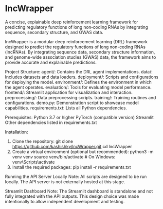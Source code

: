 # lncWrapper
A concise, explainable deep reinforcement learning framework for predicting regulatory functions of long non-coding RNAs by integrating sequence, secondary structure, and GWAS data. 

lncWrapper is a modular deep reinforcement learning (DRL) framework designed to predict the regulatory functions of long non-coding RNAs (lncRNAs). By integrating sequence data, secondary structure information, and genome-wide association studies (GWAS) data, the framework aims to provide accurate and explainable predictions.

Project Structure:
agent/: Contains the DRL agent implementations.
data/: Includes datasets and data loaders.
deployment/: Scripts and configurations for deploying the model.
environment/: Defines the environment in which the agent operates.
evaluation/: Tools for evaluating model performance.
frontend/: Streamlit application for visualization and interaction.
preprocessing/: Data preprocessing scripts.
training/: Training routines and configurations.
demo.py: Demonstration script to showcase model capabilities.
requirements.txt: Lists all Python dependencies.

Prerequisites:
Python 3.7 or higher
PyTorch (compatible version)
Streamlit
Other dependencies listed in requirements.txt

Installation:
1. Clone the repository:
   git clone https://github.com/kashishky/lncWrapper.git
   cd lncWrapper
2. Create a virtual environment (optional but recommended):
   python3 -m venv venv
   source venv/bin/activate  # On Windows: venv\Scripts\activate
3. Install the required packages:
   pip install -r requirements.txt

Running the API Server Locally
Note: All scripts are designed to be run locally. The API server is not externally hosted at this stage.

Streamlit Dashboard
Note: The Streamlit dashboard is standalone and not fully integrated with the API outputs. This design choice was made intentionally to allow independent development and testing.


